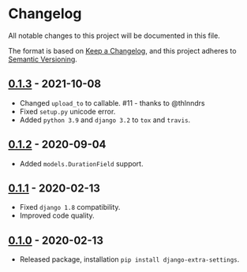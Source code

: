# Changelog
All notable changes to this project will be documented in this file.

The format is based on [Keep a Changelog](https://keepachangelog.com/en/1.0.0/),
and this project adheres to [Semantic Versioning](https://semver.org/spec/v2.0.0.html).

## [0.1.3](https://github.com/fabiocaccamo/django-extra-settings/releases/tag/0.1.3) - 2021-10-08
-   Changed `upload_to` to callable. #11 - thanks to @thlnndrs
-   Fixed `setup.py` unicode error.
-   Added `python 3.9` and `django 3.2` to `tox` and `travis`.

## [0.1.2](https://github.com/fabiocaccamo/django-extra-settings/releases/tag/0.1.2) - 2020-09-04
-   Added `models.DurationField` support.

## [0.1.1](https://github.com/fabiocaccamo/django-extra-settings/releases/tag/0.1.1) - 2020-02-13
-   Fixed `django 1.8` compatibility.
-   Improved code quality.

## [0.1.0](https://github.com/fabiocaccamo/django-extra-settings/releases/tag/0.1.0) - 2020-02-13
-   Released package, installation `pip install django-extra-settings`.
